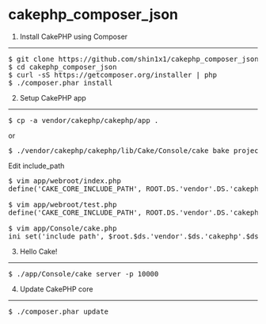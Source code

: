 cakephp_composer_json
=======================

1. Install CakePHP using Composer
-----------------------------------

<pre>
$ git clone https://github.com/shin1x1/cakephp_composer_json.git
$ cd cakephp_composer_json
$ curl -sS https://getcomposer.org/installer | php
$ ./composer.phar install
</pre>

2. Setup CakePHP app
-----------------------------------

<pre>
$ cp -a vendor/cakephp/cakephp/app .
</pre>

or
<pre>
$ ./vendor/cakephp/cakephp/lib/Cake/Console/cake bake project
</pre>


Edit include_path

<pre>
$ vim app/webroot/index.php
define('CAKE_CORE_INCLUDE_PATH', ROOT.DS.'vendor'.DS.'cakephp'.DS.'cakephp'.DS.'lib');

$ vim app/webroot/test.php
define('CAKE_CORE_INCLUDE_PATH', ROOT.DS.'vendor'.DS.'cakephp'.DS.'cakephp'.DS.'lib');

$ vim app/Console/cake.php
ini_set('include_path', $root.$ds.'vendor'.$ds.'cakephp'.$ds.'cakephp'.$ds.'lib'.PATH_SEPARATOR . ini_get('include_path'));
</pre>

3. Hello Cake!
-----------------------------------

<pre>
$ ./app/Console/cake server -p 10000
</pre>

4. Update CakePHP core
-----------------------------------

<pre>
$ ./composer.phar update
</pre>
